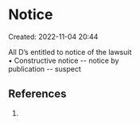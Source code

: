 # Notice
Created: 2022-11-04 20:44

All D’s entitled to notice of the lawsuit  
• Constructive notice -- notice by  
publication -- suspect



## References

1. 